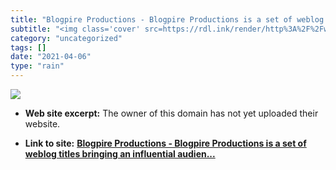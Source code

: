 ```yaml
---
title: "Blogpire Productions - Blogpire Productions is a set of weblog titles bringing an influential audien..."
subtitle: "<img class='cover' src=https://rdl.ink/render/http%3A%2F%2Fwww.blogpire.com>"
category: "uncategorized"
tags: []
date: "2021-04-06"
type: "rain"
---
```

<img class="cover" src=https://rdl.ink/render/http%3A%2F%2Fwww.blogpire.com>



* **Web site excerpt:** The owner of this domain has not yet uploaded their website.

* **Link to site:** **[Blogpire Productions - Blogpire Productions is a set of weblog titles bringing an influential audien...](http://www.blogpire.com)**